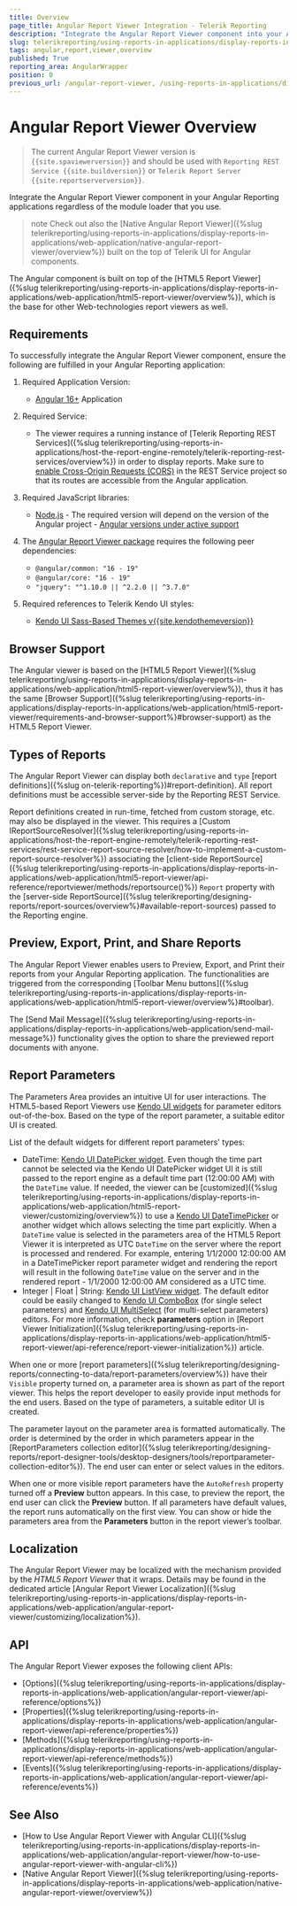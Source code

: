 ```yaml
---
title: Overview
page_title: Angular Report Viewer Integration - Telerik Reporting
description: "Integrate the Angular Report Viewer component into your Angular apps, regardless of the module loader you use."
slug: telerikreporting/using-reports-in-applications/display-reports-in-applications/web-application/angular-report-viewer/angular-report-viewer-overview
tags: angular,report,viewer,overview
published: True
reporting_area: AngularWrapper
position: 0
previous_url: /angular-report-viewer, /using-reports-in-applications/display-reports-in-applications/web-application/angular-report-viewer/angular-report-viewer-overview, /embedding-reports/display-reports-in-applications/web-application/angular-report-viewer/
---
```


# Angular Report Viewer Overview

> The current Angular Report Viewer version is `{{site.spaviewerversion}}` and should be used with `Reporting REST Service {{site.buildversion}}` or `Telerik Report Server {{site.reportserverversion}}`.

Integrate the Angular Report Viewer component in your Angular Reporting applications regardless of the module loader that you use.

> note Check out also the [Native Angular Report Viewer]({%slug telerikreporting/using-reports-in-applications/display-reports-in-applications/web-application/native-angular-report-viewer/overview%}) built on the top of Telerik UI for Angular components.

The Angular component is built on top of the [HTML5 Report Viewer]({%slug telerikreporting/using-reports-in-applications/display-reports-in-applications/web-application/html5-report-viewer/overview%}), which is the base for other Web-technologies report viewers as well.

## Requirements

To successfully integrate the Angular Report Viewer component, ensure the following are fulfilled in your Angular Reporting application:

1. Required Application Version:

   - [Angular 16+](https://v17.angular.io/guide/update-to-version-16) Application

1. Required Service:

   - The viewer requires a running instance of [Telerik Reporting REST Services]({%slug telerikreporting/using-reports-in-applications/host-the-report-engine-remotely/telerik-reporting-rest-services/overview%}) in order to display reports. Make sure to [enable Cross-Origin Requests (CORS)](https://learn.microsoft.com/en-us/aspnet/web-api/overview/security/enabling-cross-origin-requests-in-web-api) in the REST Service project so that its routes are accessible from the Angular application.

1. Required JavaScript libraries:

   - [Node.js](https://nodejs.org/) - The required version will depend on the version of the Angular project - [Angular versions under active support](https://angular.io/guide/versions)

1. The [Angular Report Viewer package](https://www.npmjs.com/package/@progress/telerik-angular-report-viewer) requires the following peer dependencies:

   - `@angular/common: "16 - 19"`
   - `@angular/core: "16 - 19"`
   - `"jquery": "^1.10.0 || ^2.2.0 || ^3.7.0"`

1. Required references to Telerik Kendo UI styles:

   - [Kendo UI Sass-Based Themes v{{site.kendothemeversion}}](https://docs.telerik.com/kendo-ui/styles-and-layout/sass-themes)

## Browser Support

The Angular viewer is based on the [HTML5 Report Viewer]({%slug telerikreporting/using-reports-in-applications/display-reports-in-applications/web-application/html5-report-viewer/overview%}), thus it has the same [Browser Support]({%slug telerikreporting/using-reports-in-applications/display-reports-in-applications/web-application/html5-report-viewer/requirements-and-browser-support%}#browser-support) as the HTML5 Report Viewer.

## Types of Reports

The Angular Report Viewer can display both `declarative` and `type` [report definitions]({%slug on-telerik-reporting%})#report-definition). All report definitions must be accessible server-side by the Reporting REST Service.

Report definitions created in run-time, fetched from custom storage, etc. may also be displayed in the viewer. This requires a [Custom IReportSourceResolver]({%slug telerikreporting/using-reports-in-applications/host-the-report-engine-remotely/telerik-reporting-rest-services/rest-service-report-source-resolver/how-to-implement-a-custom-report-source-resolver%}) associating the [client-side ReportSource]({%slug telerikreporting/using-reports-in-applications/display-reports-in-applications/web-application/html5-report-viewer/api-reference/reportviewer/methods/reportsource()%}) `Report` property with the [server-side ReportSource]({%slug telerikreporting/designing-reports/report-sources/overview%}#available-report-sources) passed to the Reporting engine.

## Preview, Export, Print, and Share Reports

The Angular Report Viewer enables users to Preview, Export, and Print their reports from your Angular Reporting application. The functionalities are triggered from the corresponding [Toolbar Menu buttons]({%slug telerikreporting/using-reports-in-applications/display-reports-in-applications/web-application/html5-report-viewer/overview%}#toolbar).

The [Send Mail Message]({%slug telerikreporting/using-reports-in-applications/display-reports-in-applications/web-application/send-mail-message%}) functionality gives the option to share the previewed report documents with anyone.

## Report Parameters

The Parameters Area provides an intuitive UI for user interactions. The HTML5-based Report Viewers use [Kendo UI widgets](https://www.telerik.com/kendo-ui) for parameter editors out-of-the-box. Based on the type of the report parameter, a suitable editor UI is created.

List of the default widgets for different report parameters' types:

- DateTime: [Kendo UI DatePicker widget](https://docs.telerik.com/kendo-ui/controls/editors/datepicker/overview). Even though the time part cannot be selected via the Kendo UI DatePicker widget UI it is still passed to the report engine as a default time part (12:00:00 AM) with the `DateTime` value. If needed, the viewer can be [customized]({%slug telerikreporting/using-reports-in-applications/display-reports-in-applications/web-application/html5-report-viewer/customizing/overview%}) to use a [Kendo UI DateTimePicker](https://demos.telerik.com/kendo-ui/datetimepicker/index) or another widget which allows selecting the time part explicitly. When a `DateTime` value is selected in the parameters area of the HTML5 Report Viewer it is interpreted as UTC `DateTime` on the server where the report is processed and rendered. For example, entering 1/1/2000 12:00:00 AM in a DateTimePicker report parameter widget and rendering the report will result in the following `DateTime` value on the server and in the rendered report - 1/1/2000 12:00:00 AM considered as a UTC time.
- Integer | Float | String: [Kendo UI ListView widget](https://docs.telerik.com/kendo-ui/controls/data-management/listview/overview). The default editor could be easily changed to [Kendo UI ComboBox](https://docs.telerik.com/kendo-ui/api/javascript/ui/combobox) (for single select parameters) and [Kendo UI MultiSelect](https://docs.telerik.com/kendo-ui/api/javascript/ui/multiselect) (for multi-select parameters) editors. For more information, check **parameters** option in [Report Viewer Initialization]({%slug telerikreporting/using-reports-in-applications/display-reports-in-applications/web-application/html5-report-viewer/api-reference/report-viewer-initialization%}) article.

When one or more [report parameters]({%slug telerikreporting/designing-reports/connecting-to-data/report-parameters/overview%}) have their `Visible` property turned on, a parameter area is shown as part of the report viewer. This helps the report developer to easily provide input methods for the end users. Based on the type of parameters, a suitable editor UI is created.

The parameter layout on the parameter area is formatted automatically. The order is determined by the order in which parameters appear in the [ReportParameters collection editor]({%slug telerikreporting/designing-reports/report-designer-tools/desktop-designers/tools/reportparameter-collection-editor%}). The end user can enter or select values in the editors.

When one or more visible report parameters have the `AutoRefresh` property turned off a **Preview** button appears. In this case, to preview the report, the end user can click the **Preview** button. If all parameters have default values, the report runs automatically on the first view. You can show or hide the parameters area from the **Parameters** button in the report viewer’s toolbar.

## Localization

The Angular Report Viewer may be localized with the mechanism provided by the _HTML5 Report Viewer_ that it wraps. Details may be found in the dedicated article [Angular Report Viewer Localization]({%slug telerikreporting/using-reports-in-applications/display-reports-in-applications/web-application/angular-report-viewer/customizing/localization%}).

## API

The Angular Report Viewer exposes the following client APIs:

- [Options]({%slug telerikreporting/using-reports-in-applications/display-reports-in-applications/web-application/angular-report-viewer/api-reference/options%})
- [Properties]({%slug telerikreporting/using-reports-in-applications/display-reports-in-applications/web-application/angular-report-viewer/api-reference/properties%})
- [Methods]({%slug telerikreporting/using-reports-in-applications/display-reports-in-applications/web-application/angular-report-viewer/api-reference/methods%})
- [Events]({%slug telerikreporting/using-reports-in-applications/display-reports-in-applications/web-application/angular-report-viewer/api-reference/events%})

## See Also

- [How to Use Angular Report Viewer with Angular CLI]({%slug telerikreporting/using-reports-in-applications/display-reports-in-applications/web-application/angular-report-viewer/how-to-use-angular-report-viewer-with-angular-cli%})
- [Native Angular Report Viewer]({%slug telerikreporting/using-reports-in-applications/display-reports-in-applications/web-application/native-angular-report-viewer/overview%})
